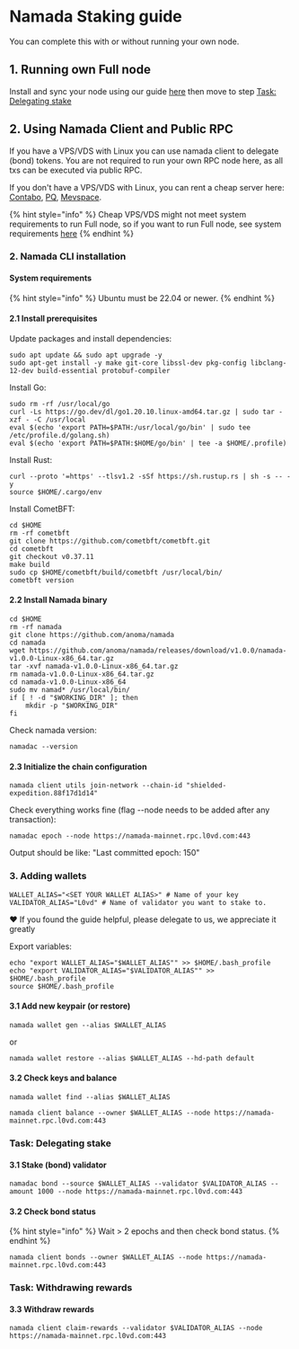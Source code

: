 # Namada Staking guide

You can complete this with or without running your own node.

## 1. Running own Full node

Install and sync your node using our guide [here](/mainnets/namada/installation-guide#full-node-setup) then move to step [Task: Delegating stake](/mainnets/namada/staking-guide#task-delegating-stake)

## 2. Using Namada Client and Public RPC

If you have a VPS/VDS with Linux you can use namada client to delegate (bond) tokens. You are not required to run your own RPC node here, as all txs can be executed via public RPC.

If you don't have a VPS/VDS with Linux, you can rent a cheap server here: [Contabo](https://contabo.com/en/), [PQ](https://pq.hosting/), [Mevspace](https://mevspace.com/ru/vps).

{% hint style="info" %} Cheap VPS/VDS might not meet system requirements to run Full node, so if you want to run Full node, see system requirements [here](https://docs.namada.net/operators/hardware)  {% endhint %}

### 2. Namada CLI installation

#### System requirements

{% hint style="info" %} Ubuntu must be 22.04 or newer. {% endhint %}

#### 2.1 Install prerequisites


Update packages and install dependencies:

```
sudo apt update && sudo apt upgrade -y
sudo apt-get install -y make git-core libssl-dev pkg-config libclang-12-dev build-essential protobuf-compiler
```

Install Go:

```
sudo rm -rf /usr/local/go
curl -Ls https://go.dev/dl/go1.20.10.linux-amd64.tar.gz | sudo tar -xzf - -C /usr/local
eval $(echo 'export PATH=$PATH:/usr/local/go/bin' | sudo tee /etc/profile.d/golang.sh)
eval $(echo 'export PATH=$PATH:$HOME/go/bin' | tee -a $HOME/.profile)
```

Install Rust:

```
curl --proto '=https' --tlsv1.2 -sSf https://sh.rustup.rs | sh -s -- -y
source $HOME/.cargo/env
```

Install CometBFT:

```
cd $HOME
rm -rf cometbft
git clone https://github.com/cometbft/cometbft.git
cd cometbft
git checkout v0.37.11
make build
sudo cp $HOME/cometbft/build/cometbft /usr/local/bin/
cometbft version
```

#### 2.2 Install Namada binary

```
cd $HOME
rm -rf namada
git clone https://github.com/anoma/namada
cd namada
wget https://github.com/anoma/namada/releases/download/v1.0.0/namada-v1.0.0-Linux-x86_64.tar.gz
tar -xvf namada-v1.0.0-Linux-x86_64.tar.gz
rm namada-v1.0.0-Linux-x86_64.tar.gz
cd namada-v1.0.0-Linux-x86_64
sudo mv namad* /usr/local/bin/
if [ ! -d "$WORKING_DIR" ]; then
    mkdir -p "$WORKING_DIR"
fi
```

Check namada version:

```
namadac --version
```

#### 2.3 Initialize the chain configuration 

```
namada client utils join-network --chain-id "shielded-expedition.88f17d1d14"
```

Check everything works fine 
(flag --node needs to be added after any transaction):

```
namadac epoch --node https://namada-mainnet.rpc.l0vd.com:443
```

Output should be like: "Last committed epoch: 150"

### 3. Adding wallets 

```
WALLET_ALIAS="<SET YOUR WALLET ALIAS>" # Name of your key
VALIDATOR_ALIAS="L0vd" # Name of validator you want to stake to.
```
:heart: If you found the guide helpful, please delegate to us, we appreciate it greatly

Export variables:
```
echo "export WALLET_ALIAS="$WALLET_ALIAS"" >> $HOME/.bash_profile
echo "export VALIDATOR_ALIAS="$VALIDATOR_ALIAS"" >> $HOME/.bash_profile
source $HOME/.bash_profile
```

#### 3.1 Add new keypair (or restore)

```
namada wallet gen --alias $WALLET_ALIAS
```

or

```
namada wallet restore --alias $WALLET_ALIAS --hd-path default
```

#### 3.2 Check keys and balance

```
namada wallet find --alias $WALLET_ALIAS
```

```
namada client balance --owner $WALLET_ALIAS --node https://namada-mainnet.rpc.l0vd.com:443
```

### Task: Delegating stake 

#### 3.1 Stake (bond) validator

```
namadac bond --source $WALLET_ALIAS --validator $VALIDATOR_ALIAS --amount 1000 --node https://namada-mainnet.rpc.l0vd.com:443
```

#### 3.2 Check bond status

{% hint style="info" %} Wait > 2 epochs and then check bond status. {% endhint %}

```
namada client bonds --owner $WALLET_ALIAS --node https://namada-mainnet.rpc.l0vd.com:443
```

### Task: Withdrawing rewards
#### 3.3 Withdraw rewards

```
namada client claim-rewards --validator $VALIDATOR_ALIAS --node https://namada-mainnet.rpc.l0vd.com:443
```
